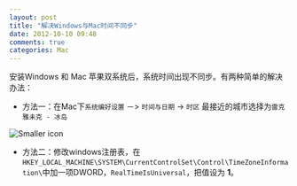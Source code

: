 ```yaml
---
layout: post
title: "解决Windows与Mac时间不同步"
date: 2012-10-10 09:48
comments: true
categories: Mac 
---
```


安装Windows 和 Mac 苹果双系统后，系统时间出现不同步。有两种简单的解决办法： 
 
* 方法一：在Mac下`系统编好设置` －> `时间与日期` -> `时区` 最接近的城市选择为`雷克雅未克 - 冰岛`  


![Smaller icon](http://ww3.sinaimg.cn/large/a74ecc4cjw1dxpvrxc7f8j.jpg "")

* 方法二：修改windows注册表，在`HKEY_LOCAL_MACHINE\SYSTEM\CurrentControlSet\Control\TimeZoneInformation\`中加一项DWORD，`RealTimeIsUniversal`，把值设为 **1**。

